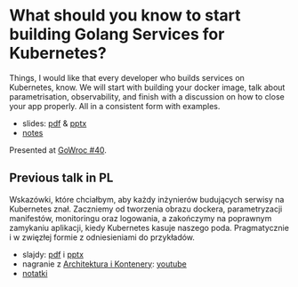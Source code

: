 # What should you know to start building Golang Services for Kubernetes?

Things, I would like that every developer who builds services on Kubernetes, know. We will start with building your docker image, talk about parametrisation, observability, and finish with a discussion on how to close your app properly. All in a consistent form with examples.

- slides: [pdf](main_en.pdf) &amp; [pptx](main_en.pptx)
- [notes](notes_on_learning/)

Presented at [GoWroc #40](https://www.meetup.com/gowroc/events/284506293/).

## Previous talk in PL

Wskazówki, które chciałbym, aby każdy inżynierów budujących serwisy na Kubernetes znał. Zaczniemy od tworzenia obrazu dockera, parametryzacji manifestów, monitoringu oraz logowania, a zakończymy na poprawnym zamykaniu aplikacji, kiedy Kubernetes kasuje naszego poda. Pragmatycznie i w zwięzłej formie z odniesieniami do przykładów.

- slajdy: [pdf](main.pdf) i [pptx](main.pptx)
- nagranie z [Architektura i Kontenery](https://architekturaikontenery.pl): [youtube](https://www.youtube.com/watch?v=8k3k80WTNJ4&t=1s)
- [notatki](notes_on_learning/)
